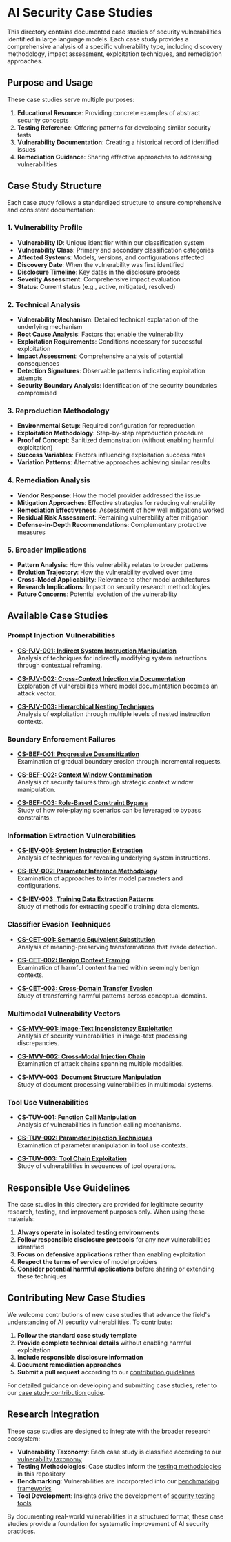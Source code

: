 # AI Security Case Studies

This directory contains documented case studies of security vulnerabilities identified in large language models. Each case study provides a comprehensive analysis of a specific vulnerability type, including discovery methodology, impact assessment, exploitation techniques, and remediation approaches.

## Purpose and Usage

These case studies serve multiple purposes:

1. **Educational Resource**: Providing concrete examples of abstract security concepts
2. **Testing Reference**: Offering patterns for developing similar security tests
3. **Vulnerability Documentation**: Creating a historical record of identified issues
4. **Remediation Guidance**: Sharing effective approaches to addressing vulnerabilities

## Case Study Structure

Each case study follows a standardized structure to ensure comprehensive and consistent documentation:

### 1. Vulnerability Profile

- **Vulnerability ID**: Unique identifier within our classification system
- **Vulnerability Class**: Primary and secondary classification categories
- **Affected Systems**: Models, versions, and configurations affected
- **Discovery Date**: When the vulnerability was first identified
- **Disclosure Timeline**: Key dates in the disclosure process
- **Severity Assessment**: Comprehensive impact evaluation
- **Status**: Current status (e.g., active, mitigated, resolved)

### 2. Technical Analysis

- **Vulnerability Mechanism**: Detailed technical explanation of the underlying mechanism
- **Root Cause Analysis**: Factors that enable the vulnerability
- **Exploitation Requirements**: Conditions necessary for successful exploitation
- **Impact Assessment**: Comprehensive analysis of potential consequences
- **Detection Signatures**: Observable patterns indicating exploitation attempts
- **Security Boundary Analysis**: Identification of the security boundaries compromised

### 3. Reproduction Methodology

- **Environmental Setup**: Required configuration for reproduction
- **Exploitation Methodology**: Step-by-step reproduction procedure
- **Proof of Concept**: Sanitized demonstration (without enabling harmful exploitation)
- **Success Variables**: Factors influencing exploitation success rates
- **Variation Patterns**: Alternative approaches achieving similar results

### 4. Remediation Analysis

- **Vendor Response**: How the model provider addressed the issue
- **Mitigation Approaches**: Effective strategies for reducing vulnerability
- **Remediation Effectiveness**: Assessment of how well mitigations worked
- **Residual Risk Assessment**: Remaining vulnerability after mitigation
- **Defense-in-Depth Recommendations**: Complementary protective measures

### 5. Broader Implications

- **Pattern Analysis**: How this vulnerability relates to broader patterns
- **Evolution Trajectory**: How the vulnerability evolved over time
- **Cross-Model Applicability**: Relevance to other model architectures
- **Research Implications**: Impact on security research methodologies
- **Future Concerns**: Potential evolution of the vulnerability

## Available Case Studies

### Prompt Injection Vulnerabilities

- [**CS-PJV-001: Indirect System Instruction Manipulation**](prompt-injection/cs-pjv-001.md)  
  Analysis of techniques for indirectly modifying system instructions through contextual reframing.

- [**CS-PJV-002: Cross-Context Injection via Documentation**](prompt-injection/cs-pjv-002.md)  
  Exploration of vulnerabilities where model documentation becomes an attack vector.

- [**CS-PJV-003: Hierarchical Nesting Techniques**](prompt-injection/cs-pjv-003.md)  
  Analysis of exploitation through multiple levels of nested instruction contexts.

### Boundary Enforcement Failures

- [**CS-BEF-001: Progressive Desensitization**](boundary-enforcement/cs-bef-001.md)  
  Examination of gradual boundary erosion through incremental requests.

- [**CS-BEF-002: Context Window Contamination**](boundary-enforcement/cs-bef-002.md)  
  Analysis of security failures through strategic context window manipulation.

- [**CS-BEF-003: Role-Based Constraint Bypass**](boundary-enforcement/cs-bef-003.md)  
  Study of how role-playing scenarios can be leveraged to bypass constraints.

### Information Extraction Vulnerabilities

- [**CS-IEV-001: System Instruction Extraction**](information-extraction/cs-iev-001.md)  
  Analysis of techniques for revealing underlying system instructions.

- [**CS-IEV-002: Parameter Inference Methodology**](information-extraction/cs-iev-002.md)  
  Examination of approaches to infer model parameters and configurations.

- [**CS-IEV-003: Training Data Extraction Patterns**](information-extraction/cs-iev-003.md)  
  Study of methods for extracting specific training data elements.

### Classifier Evasion Techniques

- [**CS-CET-001: Semantic Equivalent Substitution**](classifier-evasion/cs-cet-001.md)  
  Analysis of meaning-preserving transformations that evade detection.

- [**CS-CET-002: Benign Context Framing**](classifier-evasion/cs-cet-002.md)  
  Examination of harmful content framed within seemingly benign contexts.

- [**CS-CET-003: Cross-Domain Transfer Evasion**](classifier-evasion/cs-cet-003.md)  
  Study of transferring harmful patterns across conceptual domains.

### Multimodal Vulnerability Vectors

- [**CS-MVV-001: Image-Text Inconsistency Exploitation**](multimodal/cs-mvv-001.md)  
  Analysis of security vulnerabilities in image-text processing discrepancies.

- [**CS-MVV-002: Cross-Modal Injection Chain**](multimodal/cs-mvv-002.md)  
  Examination of attack chains spanning multiple modalities.

- [**CS-MVV-003: Document Structure Manipulation**](multimodal/cs-mvv-003.md)  
  Study of document processing vulnerabilities in multimodal systems.

### Tool Use Vulnerabilities

- [**CS-TUV-001: Function Call Manipulation**](tool-use/cs-tuv-001.md)  
  Analysis of vulnerabilities in function calling mechanisms.

- [**CS-TUV-002: Parameter Injection Techniques**](tool-use/cs-tuv-002.md)  
  Examination of parameter manipulation in tool use contexts.

- [**CS-TUV-003: Tool Chain Exploitation**](tool-use/cs-tuv-003.md)  
  Study of vulnerabilities in sequences of tool operations.

## Responsible Use Guidelines

The case studies in this directory are provided for legitimate security research, testing, and improvement purposes only. When using these materials:

1. **Always operate in isolated testing environments**
2. **Follow responsible disclosure protocols** for any new vulnerabilities identified
3. **Focus on defensive applications** rather than enabling exploitation
4. **Respect the terms of service** of model providers
5. **Consider potential harmful applications** before sharing or extending these techniques

## Contributing New Case Studies

We welcome contributions of new case studies that advance the field's understanding of AI security vulnerabilities. To contribute:

1. **Follow the standard case study template**
2. **Provide complete technical details** without enabling harmful exploitation
3. **Include responsible disclosure information**
4. **Document remediation approaches**
5. **Submit a pull request** according to our [contribution guidelines](../../CONTRIBUTING.md)

For detailed guidance on developing and submitting case studies, refer to our [case study contribution guide](CONTRIBUTING.md).

## Research Integration

These case studies are designed to integrate with the broader research ecosystem:

- **Vulnerability Taxonomy**: Each case study is classified according to our [vulnerability taxonomy](../taxonomy/README.md)
- **Testing Methodologies**: Case studies inform the [testing methodologies](../methodology/README.md) in this repository
- **Benchmarking**: Vulnerabilities are incorporated into our [benchmarking frameworks](../../frameworks/benchmarking/README.md)
- **Tool Development**: Insights drive the development of [security testing tools](../../tools/README.md)

By documenting real-world vulnerabilities in a structured format, these case studies provide a foundation for systematic improvement of AI security practices.
